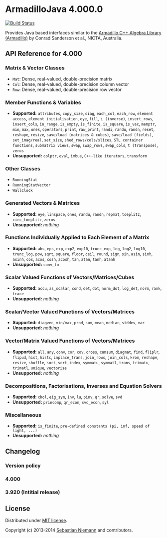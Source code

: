 ArmadilloJava 4.000.0
=====================
[![Build Status](https://travis-ci.org/SebastianNiemann/ArmadilloJava.png?branch=master)](https://travis-ci.org/SebastianNiemann/ArmadilloJava)

Provides Java based interfaces similar to the [Armadillo C++ Algebra Library (Armadillo)](http://arma.sourceforge.net/) by Conrad Sanderson et al., NICTA, Australia.

API Reference for 4.000
-----------------------

### Matrix & Vector Classes

- `Mat`: Dense, real-valued, double-precision matrix
- `Col`: Dense, real-valued, double-precision column vector
- `Row`: Dense, real-valued, double-precision row vector

### Member Functions & Variables

- **Supported:** `attributes`, `copy_size`,  `diag`, `each_col`, `each_row`, `element access`, `element initialisation`, `eye`, `fill`, `i (inverse)`, `insert_rows`, `insert_cols`,  `in_range`, `is_empty`, `is_finite`, `is_square`, `is_vec`, `memptr`, `min`, `max`, `ones`, `operators`, `print`, `raw_print`, `randi`, `randu`, `randn`, `reset`, `reshape`, `resize`, `save/load (matrices & cubes)`, `save/load (fields)`, `set_imag/real`, `set_size`, `shed_rows/cols/slices`, `STL container functions`, `submatrix views`, `swap`, `swap_rows`, `swap_cols`, `t (transpose)`, `zeros`
- **Unsupported:** `colptr`, `eval`, `imbue`, `C++-like iterators`, `transform`

### Other Classes

- `RunningStat`
- `RunningStatVector`
- `WallClock`

### Generated Vectors & Matrices

- **Supported:** `eye`, `linspace`, `ones`, `randu`, `randn`, `repmat`, `toeplitz`, `circ_toeplitz`, `zeros`
- **Unsupported:** _nothing_

### Functions Individually Applied to Each Element of a Matrix

- **Supported:** `abs`, `eps`, `exp`, `exp2`, `exp10`, `trunc_exp`, `log`, `log2`, `log10`, `trunc_log`, `pow`, `sqrt`, `square`, `floor`, `ceil`, `round`, `sign`, `sin`, `asin`, `sinh`, `asinh`, `cos`, `acos`, `cosh`, `acosh`, `tan`, `atan`, `tanh`, `atanh`
- **Unsupported:** `conv_to`

### Scalar Valued Functions of Vectors/Matrices/Cubes

- **Supported:** `accu`, `as_scalar`, `cond`, `det`, `dot`, `norm_dot`, `log_det`, `norm`, `rank`, `trace`
- **Unsupported:** _nothing_

### Scalar/Vector Valued Functions of Vectors/Matrices

- **Supported:** `diagvec`, `min/max`, `prod`, `sum`, `mean`, `median`, `stddev`, `var`
- **Unsupported:** _nothing_

### Vector/Matrix Valued Functions of Vectors/Matrices

- **Supported:** `all`, `any`, `conv`, `cor`, `cov`, `cross`, `cumsum`, `diagmat`, `find`, `fliplr`, `flipud`, `hist`, `histc`, `inplace_trans`, `join_rows`, `join_cols`, `kron`, `reshape`, `resize`, `shuffle`, `sort`, `sort_index`, `symmatu`, `symmatl`, `trans`, `trimatu`, `trimatl`, `unique`, `vectorise`
- **Unsupported:** _nothing_

### Decompositions, Factorisations, Inverses and Equation Solvers

- **Supported:** `chol`, `eig_sym`, `inv`, `lu`, `pinv`, `qr`, `solve`, `svd`
- **Unsupported:** `princomp`, `qr_econ`, `svd_econ`, `syl`

### Miscellaneous

- **Supported:** `is_finite`, `pre-defined constants (pi, inf, speed of light, ...)`
- **Unsupported:** _nothing_

Changelog
---------

### Version policy

### 4.000

### 3.920 (Intitial release)

License
-------

Distributed under [MIT license](http://opensource.org/licenses/MIT).

Copyright (c) 2013-2014 [Sebastian Niemann](mailto:niemann@sra.uni-hannover.de) and contributors.

